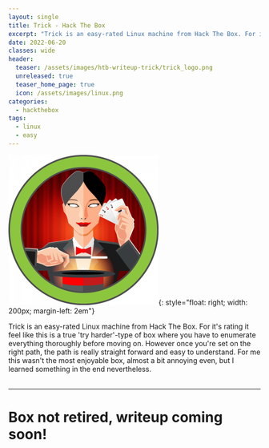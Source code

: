 ```yaml
---
layout: single
title: Trick - Hack The Box
excerpt: "Trick is an easy-rated Linux machine from Hack The Box. For it's rating it feel like this is a true 'try harder'-type of box where you have to enumerate everything thoroughly before moving on. However once you're set on the right path, the path is really straight forward and easy to understand. For me this wasn't the most enjoyable box, almost a bit annoying even, but I learned something in the end nevertheless."
date: 2022-06-20
classes: wide
header:
  teaser: /assets/images/htb-writeup-trick/trick_logo.png
  unreleased: true
  teaser_home_page: true
  icon: /assets/images/linux.png
categories:
  - hackthebox
tags:  
  - linux
  - easy
---
```


![](/assets/images/htb-writeup-trick/trick_logo.png){: style="float: right; width: 200px; margin-left: 2em"}

Trick is an easy-rated Linux machine from Hack The Box. For it's rating it feel like this is a true 'try harder'-type of box where you have to enumerate everything thoroughly before moving on. However once you're set on the right path, the path is really straight forward and easy to understand. For me this wasn't the most enjoyable box, almost a bit annoying even, but I learned something in the end nevertheless.
<br>
<br>

----------------

# Box not retired, writeup coming soon! 

